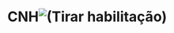 # CNH![(Tirar habilitação)](https://user-images.githubusercontent.com/101879797/169840341-3c34c16b-9578-46e5-8f73-8d87c0c1f4a9.png)
